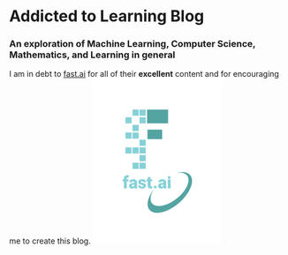 # Addicted to Learning Blog
### An exploration of Machine Learning, Computer Science, Mathematics, and Learning in general


I am in debt to [fast.ai](https://www.fast.ai) for all of their **excellent** content and for encouraging me to create this blog.
![Image of fast.ai logo](images/logo.png)
